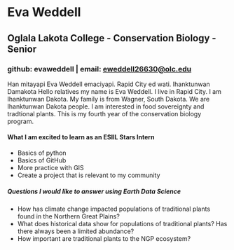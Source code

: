 # Eva Weddell 
## Oglala Lakota College - Conservation Biology - Senior 
### github: evaweddell | email: eweddell26630@olc.edu 
Han mitayapi Eva Weddell emaciyapi. Rapid City ed wati. Ihanktunwan Damakota
Hello relatives my name is Eva Weddell. I live in Rapid City. I am Ihanktunwan Dakota. 
My family is from Wagner, South Dakota. We are Ihanktunwan Dakota people. I am interested in food sovereignty and tradtional plants. 
This is my fourth year of the conservation biology program. 
#### What I am excited to learn as an ESIIL Stars Intern
- Basics of python
- Basics of GitHub
- More practice with GIS
- Create a project that is relevant to my community
##### **Questions** I would like to answer using **Earth Data Science**
- How has climate change impacted populations of traditional plants found in the Northern Great Plains?
- What does historical data show for populations of traditional plants? Has there always been a limited abundance?
- How important are traditional plants to the NGP ecosystem?
